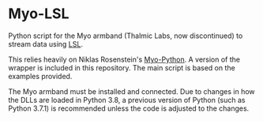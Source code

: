# Myo-LSL
Python script for the Myo armband (Thalmic Labs, now discontinued) to stream data using [LSL](https://github.com/sccn/labstreaminglayer).

This relies heavily on Niklas Rosenstein's [Myo-Python](https://github.com/NiklasRosenstein/myo-python). A version of the wrapper is included in this repository. The main script is based on the examples provided.

The Myo armband must be installed and connected. Due to changes in how the DLLs are loaded in Python 3.8, a previous version of Python (such as Python 3.7.1) is recommended unless the code is adjusted to the changes.
